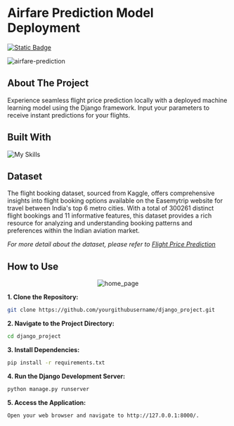 # Airfare Prediction Model Deployment

[![Static Badge](https://img.shields.io/badge/Back_to_Portfolio_Page-red?style=for-the-badge&logo=github&labelColor=black)](https://izzad2413.github.io/nazmirulizzadnassir.github.io/)

![airfare-prediction](https://github.com/user-attachments/assets/abc9a8ce-d68a-40ef-9180-3f1be92be74d)

## About The Project

Experience seamless flight price prediction locally with a deployed machine learning model using the Django framework. Input your parameters to receive instant predictions for your flights.

## Built With

![My Skills](https://go-skill-icons.vercel.app/api/icons?i=vscode,python,scikitlearn,tensorflow,django&titles=true)

## Dataset

The flight booking dataset, sourced from Kaggle, offers comprehensive insights into flight booking options available on the Easemytrip website for travel between India's top 6 metro cities. With a total of 300261 distinct flight bookings and 11 informative features, this dataset provides a rich resource for analyzing and understanding booking patterns and preferences within the Indian aviation market. 

_For more detail about the dataset, please refer to [Flight Price Prediction](https://www.kaggle.com/datasets/shubhambathwal/flight-price-prediction)_

## How to Use

<div style="text-align:center">
    <img src="https://github.com/izzad2413/django_project/assets/88135216/3a507dd1-8882-4565-93ba-b74f7b5d2bc1" alt="home_page">
</div>

**1. Clone the Repository:**
```bash
git clone https://github.com/yourgithubusername/django_project.git
```

**2. Navigate to the Project Directory:**
```bash
cd django_project
```

**3. Install Dependencies:**
```bash
pip install -r requirements.txt
```

**4. Run the Django Development Server:**
```bash
python manage.py runserver
```

**5. Access the Application:**
```bash
Open your web browser and navigate to http://127.0.0.1:8000/.
```
